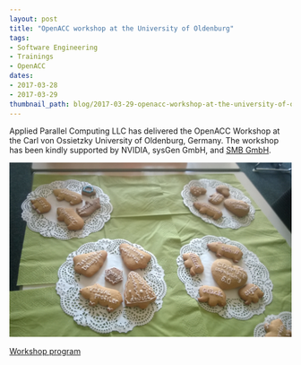 ```yaml
---
layout: post
title: "OpenACC workshop at the University of Oldenburg"
tags:
- Software Engineering
- Trainings
- OpenACC
dates:
- 2017-03-28
- 2017-03-29
thumbnail_path: blog/2017-03-29-openacc-workshop-at-the-university-of-oldenburg/WP_20170328_006_.jpg
---
```


Applied Parallel Computing LLC has delivered the OpenACC Workshop at the Carl von Ossietzky University of Oldenburg, Germany. The workshop has been kindly supported by NVIDIA, sysGen GmbH, and [SMB GmbH](http://smb-net.de/).

![alt text](\assets\img\blog\2017-03-29-openacc-workshop-at-the-university-of-oldenburg\WP_20170328_006_.jpg "Logo Title Text 1")

[Workshop program](\assets\img\blog\2017-03-29-openacc-workshop-at-the-university-of-oldenburg\oldenburg_openacc.pdf)
